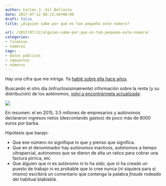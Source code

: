```yaml
---
author: Carlos J. Gil Bellosta
date: 2017-07-12 08:13:44+00:00
draft: false
title: ¿Alguien sabe por qué es tan pequeño este número?

url: /2017/07/12/alguien-sabe-por-que-es-tan-pequeno-este-numero/
categories:
- finanzas
- números
tags:
- datos públicos
- impuestos
- números
---
```


Hay una cifra que me intriga. Ya [hablé sobre ella hace años](https://www.datanalytics.com/2012/01/11/una-cifra-ya-que-estamos-con-el-irpf/).

Buscando el otro día (infructosísimamente) información sobre la renta (y su distribución) de los autónomos, [volví a encontrármela actualizada](http://www.agenciatributaria.es/static_files/AEAT/Estudios/Estadisticas/Informes_Estadisticos/Informes_Anuales_de_Recaudacion_Tributaria/Ejercicio_2015/IART15.pdf):

![](/wp-uploads/2017/07/rentas_empresariales_medias.png#center)

En resumen: el en 2015, 3.5 millones de empresarios y autónomos declararon ingresos netos (descontando gastos) de poco más de 8000 euros por barba.

Hipótesis que barajo:

* Que ese número no signifique lo que y pienso que significa.
* Que en el denominador hay autónomos inactivos, autónomos a tiempo ultraparcial, autónomos que se dieron de alta un ratico para cobrar una factura pírrica, etc.
* Que alguien que ni es autónomo ni lo ha sido; que ni ha creado un puesto de trabajo ni es probable que lo cree nunca (ni siquiera para sí mismo) escribirá un comentario que contenga la palabra _fraude_ rodeado del habitual blablablá.

